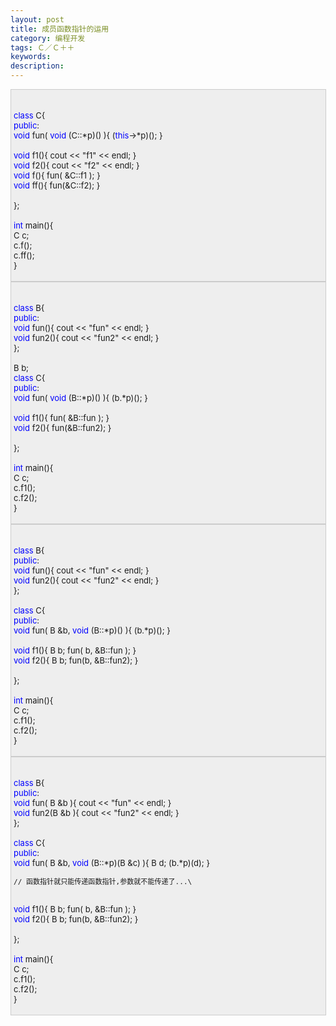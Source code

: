 ```yaml
---
layout: post
title: 成员函数指针的运用
category: 编程开发
tags: Ｃ／Ｃ＋＋
keywords: 
description: 
---
```


<div
style="border-bottom:#cccccc 1px solid;border-left:#cccccc 1px solid;padding-bottom:4px;background-color:#eeeeee;padding-left:4px;width:98%;padding-right:5px;font-size:13px;word-break:break-all;border-top:#cccccc 1px solid;border-right:#cccccc 1px solid;padding-top:4px;">

\
 <span style="color:#0000ff;">class</span> C{\
 <span style="color:#0000ff;">public</span>:\
     <span style="color:#0000ff;">void</span> fun( <span
style="color:#0000ff;">void</span> (C::\*p)() ){ (<span
style="color:#0000ff;">this</span>-\>\*p)(); }\
\
     <span
style="color:#0000ff;">void</span> f1(){ cout \<\< "f1" \<\< endl; }\
     <span
style="color:#0000ff;">void</span> f2(){ cout \<\< "f2" \<\< endl; }\
     <span style="color:#0000ff;">void</span> f(){ fun( &C::f1 ); }\
     <span style="color:#0000ff;">void</span> ff(){ fun(&C::f2); }\
\
 };\
\
 <span style="color:#0000ff;">int</span> main(){\
     C c;\
     c.f();\
     c.ff();\
 }

</div>

<div
style="border-bottom:#cccccc 1px solid;border-left:#cccccc 1px solid;padding-bottom:4px;background-color:#eeeeee;padding-left:4px;width:98%;padding-right:5px;font-size:13px;word-break:break-all;border-top:#cccccc 1px solid;border-right:#cccccc 1px solid;padding-top:4px;">

\
 <span style="color:#0000ff;">class</span> B{\
 <span style="color:#0000ff;">public</span>:\
     <span
style="color:#0000ff;">void</span> fun(){ cout \<\< "fun" \<\< endl; }\
     <span
style="color:#0000ff;">void</span> fun2(){ cout \<\< "fun2" \<\< endl; }\
 };\
\
 B b;\
 <span style="color:#0000ff;">class</span> C{\
 <span style="color:#0000ff;">public</span>:\
     <span style="color:#0000ff;">void</span> fun( <span
style="color:#0000ff;">void</span> (B::\*p)() ){ (b.\*p)(); }\
\
     <span style="color:#0000ff;">void</span> f1(){  fun( &B::fun ); }\
     <span style="color:#0000ff;">void</span> f2(){ fun(&B::fun2); }\
     \
 };\
\
 <span style="color:#0000ff;">int</span> main(){\
     C c;\
     c.f1();\
     c.f2();\
 }

</div>

<div
style="border-bottom:#cccccc 1px solid;border-left:#cccccc 1px solid;padding-bottom:4px;background-color:#eeeeee;padding-left:4px;width:98%;padding-right:5px;font-size:13px;word-break:break-all;border-top:#cccccc 1px solid;border-right:#cccccc 1px solid;padding-top:4px;">

\
 <span style="color:#0000ff;">class</span> B{\
 <span style="color:#0000ff;">public</span>:\
     <span
style="color:#0000ff;">void</span> fun(){ cout \<\< "fun" \<\< endl; }\
     <span
style="color:#0000ff;">void</span> fun2(){ cout \<\< "fun2" \<\< endl; }\
 };\
\
 <span style="color:#0000ff;">class</span> C{\
 <span style="color:#0000ff;">public</span>:\
     <span style="color:#0000ff;">void</span> fun( B &b, <span
style="color:#0000ff;">void</span> (B::\*p)() ){ (b.\*p)(); }\
\
     <span
style="color:#0000ff;">void</span> f1(){  B b; fun( b, &B::fun ); }\
     <span
style="color:#0000ff;">void</span> f2(){ B b; fun(b, &B::fun2); }\
\
 };\
\
 <span style="color:#0000ff;">int</span> main(){\
     C c;\
     c.f1();\
     c.f2();\
 }

</div>

<div
style="border-bottom:#cccccc 1px solid;border-left:#cccccc 1px solid;padding-bottom:4px;background-color:#eeeeee;padding-left:4px;width:98%;padding-right:5px;font-size:13px;word-break:break-all;border-top:#cccccc 1px solid;border-right:#cccccc 1px solid;padding-top:4px;">

\
 <span style="color:#0000ff;">class</span> B{\
 <span style="color:#0000ff;">public</span>:\
     <span
style="color:#0000ff;">void</span> fun( B &b ){ cout \<\< "fun" \<\< endl; }\
     <span
style="color:#0000ff;">void</span> fun2(B &b ){ cout \<\< "fun2" \<\< endl; }\
 };\
\
 <span style="color:#0000ff;">class</span> C{\
 <span style="color:#0000ff;">public</span>:\
     <span style="color:#0000ff;">void</span> fun( B &b, <span
style="color:#0000ff;">void</span> (B::\*p)(B &c) ){ B d; (b.\*p)(d); }

    // 函数指针就只能传递函数指针,参数就不能传递了...\
\
     <span
style="color:#0000ff;">void</span> f1(){  B b; fun( b, &B::fun ); }\
     <span
style="color:#0000ff;">void</span> f2(){ B b; fun(b, &B::fun2); }\
\
 };\
\
 <span style="color:#0000ff;">int</span> main(){\
     C c;\
     c.f1();\
     c.f2();\
 }

</div>






